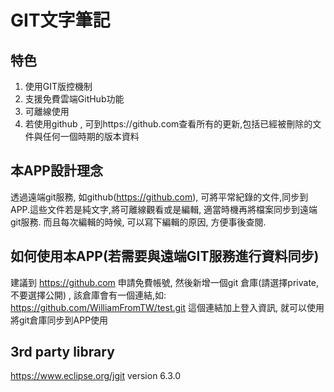 # GIT文字筆記
## 特色
1. 使用GIT版控機制
2. 支援免費雲端GitHub功能
3. 可離線使用
4. 若使用github , 可到https://github.com查看所有的更新,包括已經被刪除的文件與任何一個時期的版本資料

## 本APP設計理念
透過遠端git服務, 如github(https://github.com), 可將平常紀錄的文件,同步到APP.這些文件若是純文字,將可離線觀看或是編輯, 適當時機再將檔案同步到遠端git服務.
而且每次編輯的時候, 可以寫下編輯的原因, 方便事後查閱.

## 如何使用本APP(若需要與遠端GIT服務進行資料同步)
建議到 https://github.com 申請免費帳號, 然後新增一個git 倉庫(請選擇private,不要選擇公開) , 該倉庫會有一個連結,如:
https://github.com/WilliamFromTW/test.git
這個連結加上登入資訊, 就可以使用將git倉庫同步到APP使用

## 3rd party library
https://www.eclipse.org/jgit version 6.3.0
